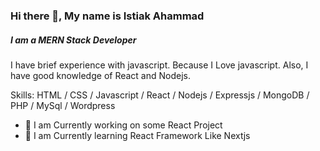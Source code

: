 ### Hi there 👋, My name is Istiak Ahammad
##### I am a MERN Stack Developer
I have brief experience with javascript. Because I Love javascript. Also, I have good knowledge of React and Nodejs.

Skills: HTML / CSS / Javascript / React / Nodejs / Expressjs / MongoDB / PHP / MySql / Wordpress 

- 🔭 I am Currently working on some React Project
- 🌱 I am Currently learning React Framework Like Nextjs

